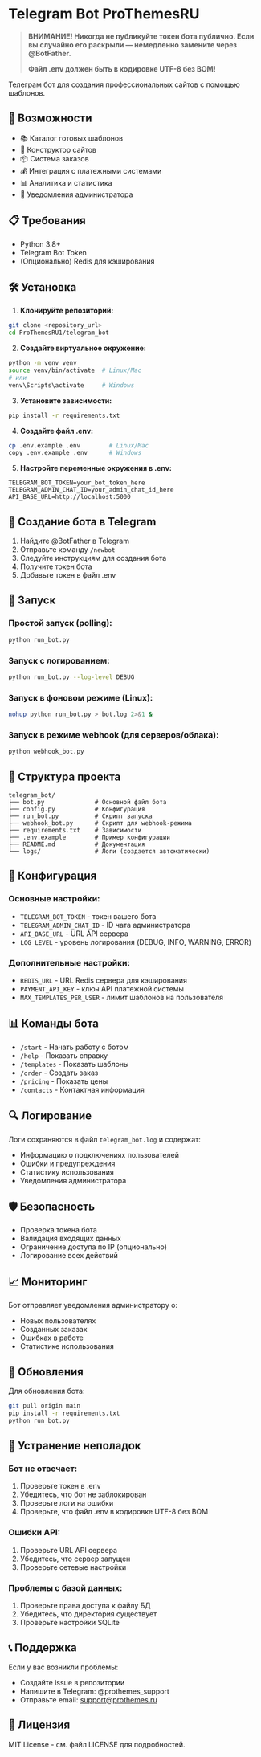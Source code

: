 # Telegram Bot ProThemesRU

> **ВНИМАНИЕ! Никогда не публикуйте токен бота публично. Если вы случайно его раскрыли — немедленно замените через @BotFather.**
> 
> **Файл .env должен быть в кодировке UTF-8 без BOM!**

Телеграм бот для создания профессиональных сайтов с помощью шаблонов.

## 🚀 Возможности

- 📚 Каталог готовых шаблонов
- 🎨 Конструктор сайтов
- 📦 Система заказов
- 💰 Интеграция с платежными системами
- 📊 Аналитика и статистика
- 🔔 Уведомления администратора

## 📋 Требования

- Python 3.8+
- Telegram Bot Token
- (Опционально) Redis для кэширования

## 🛠️ Установка

1. **Клонируйте репозиторий:**
```bash
git clone <repository_url>
cd ProThemesRU1/telegram_bot
```

2. **Создайте виртуальное окружение:**
```bash
python -m venv venv
source venv/bin/activate  # Linux/Mac
# или
venv\Scripts\activate     # Windows
```

3. **Установите зависимости:**
```bash
pip install -r requirements.txt
```

4. **Создайте файл .env:**
```bash
cp .env.example .env        # Linux/Mac
copy .env.example .env      # Windows
```

5. **Настройте переменные окружения в .env:**
```env
TELEGRAM_BOT_TOKEN=your_bot_token_here
TELEGRAM_ADMIN_CHAT_ID=your_admin_chat_id_here
API_BASE_URL=http://localhost:5000
```

## 🤖 Создание бота в Telegram

1. Найдите @BotFather в Telegram
2. Отправьте команду `/newbot`
3. Следуйте инструкциям для создания бота
4. Получите токен бота
5. Добавьте токен в файл .env

## 🚀 Запуск

### Простой запуск (polling):
```bash
python run_bot.py
```

### Запуск с логированием:
```bash
python run_bot.py --log-level DEBUG
```

### Запуск в фоновом режиме (Linux):
```bash
nohup python run_bot.py > bot.log 2>&1 &
```

### Запуск в режиме webhook (для серверов/облака):
```bash
python webhook_bot.py
```

## 📁 Структура проекта

```
telegram_bot/
├── bot.py              # Основной файл бота
├── config.py           # Конфигурация
├── run_bot.py          # Скрипт запуска
├── webhook_bot.py      # Скрипт для webhook-режима
├── requirements.txt    # Зависимости
├── .env.example        # Пример конфигурации
├── README.md           # Документация
└── logs/               # Логи (создается автоматически)
```

## 🔧 Конфигурация

### Основные настройки:

- `TELEGRAM_BOT_TOKEN` - токен вашего бота
- `TELEGRAM_ADMIN_CHAT_ID` - ID чата администратора
- `API_BASE_URL` - URL API сервера
- `LOG_LEVEL` - уровень логирования (DEBUG, INFO, WARNING, ERROR)

### Дополнительные настройки:

- `REDIS_URL` - URL Redis сервера для кэширования
- `PAYMENT_API_KEY` - ключ API платежной системы
- `MAX_TEMPLATES_PER_USER` - лимит шаблонов на пользователя

## 📊 Команды бота

- `/start` - Начать работу с ботом
- `/help` - Показать справку
- `/templates` - Показать шаблоны
- `/order` - Создать заказ
- `/pricing` - Показать цены
- `/contacts` - Контактная информация

## 🔍 Логирование

Логи сохраняются в файл `telegram_bot.log` и содержат:
- Информацию о подключениях пользователей
- Ошибки и предупреждения
- Статистику использования
- Уведомления администратора

## 🛡️ Безопасность

- Проверка токена бота
- Валидация входящих данных
- Ограничение доступа по IP (опционально)
- Логирование всех действий

## 📈 Мониторинг

Бот отправляет уведомления администратору о:
- Новых пользователях
- Созданных заказах
- Ошибках в работе
- Статистике использования

## 🔄 Обновления

Для обновления бота:
```bash
git pull origin main
pip install -r requirements.txt
python run_bot.py
```

## 🐛 Устранение неполадок

### Бот не отвечает:
1. Проверьте токен в .env
2. Убедитесь, что бот не заблокирован
3. Проверьте логи на ошибки
4. Проверьте, что файл .env в кодировке UTF-8 без BOM

### Ошибки API:
1. Проверьте URL API сервера
2. Убедитесь, что сервер запущен
3. Проверьте сетевые настройки

### Проблемы с базой данных:
1. Проверьте права доступа к файлу БД
2. Убедитесь, что директория существует
3. Проверьте настройки SQLite

## 📞 Поддержка

Если у вас возникли проблемы:
- Создайте issue в репозитории
- Напишите в Telegram: @prothemes_support
- Отправьте email: support@prothemes.ru

## 📄 Лицензия

MIT License - см. файл LICENSE для подробностей. 